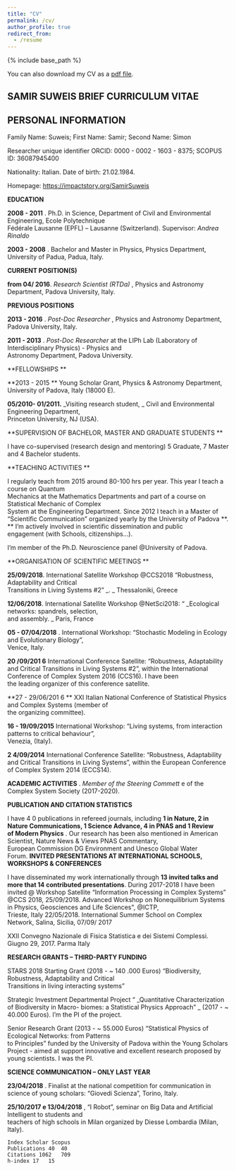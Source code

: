 ```yaml
---
title: "CV"
permalink: /cv/
author_profile: true
redirect_from:
  - /resume
---
```


{% include base_path %}

You can also download my CV as a [pdf file](/files/Suweis_Updated_Very-Short_CV.pdf).

## SAMIR	SUWEIS BRIEF CURRICULUM	VITAE

## PERSONAL	INFORMATION

Family	Name:	Suweis;	First	Name:	Samir;	Second	Name:	Simon

Researcher	unique	identifier ORCID: 	0000 - 0002 - 1603 - 8375;	SCOPUS	ID:	 36087945400	

Nationality:	Italian.	Date	of	birth:	21.02.1984.	

Homepage:	https://impactstory.org/SamirSuweis

**EDUCATION**

**2008 - 2011** .	 Ph.D.	 in	 Science,	 Department	 of	 Civil	 and	 Environmental	 Engineering,	 Ecole	 Polytechnique	
Fédérale	Lausanne	(EPFL)	– Lausanne	(Switzerland).	Supervisor:	 _Andrea	Rinaldo_

**2003 - 2008** .	Bachelor	and	Master	in	Physics,	Physics	Department,	University	of	Padua,	Padua,	Italy.

**CURRENT	POSITION(S)**

**from	04/ 2016**. _Research	Scientist	(RTDa)_ ,	Physics	and	Astronomy	Department,	Padova	University,	Italy.	

**PREVIOUS	POSITIONS**

**2013 - 2016** .	 _Post-Doc	Researcher_ ,	Physics	and	Astronomy	Department,	Padova	University,	Italy.	

**2011 - 2013** .	 _Post-Doc	 Researcher_ at	 the	 LIPh	 Lab	 (Laboratory	 of	 Interdisciplinary	 Physics)	- Physics	 and	
Astronomy	Department,	Padova	University.

**FELLOWSHIPS	**

**2013 - 2015	** Young		Scholar Grant,	Physics	&	Astronomy	Department,	University	of	Padova,	Italy (18000 E).

**05/2010- 01/2011.** _Visiting	 research	 student,	_ Civil	 and	 Environmental	 Engineering	 Department,	
Princeton			University,	NJ	(USA).

**SUPERVISION	OF	BACHELOR,	MASTER	AND	GRADUATE	STUDENTS	**

I	have	co-supervised (research	design	and	mentoring) 5	Graduate,	7	Master	and	4	Bachelor	students.

**TEACHING	ACTIVITIES	**

I	 regularly	 teach	 from	 2015	 around	 80-100	 hrs	 per	 year.	 This	 year	 I	 teach	 a	 course	 on	 Quantum	
Mechanics	 at	 the	 Mathematics	 Departments	 and	 part	 of	 a	 course	 on	 Statistical	 Mechanic	 of	 Complex	
System	 at	 the	 Engineering	 Department.	 Since	 2012	 I	 teach	 in	 a	 Master	 of	“Scientific	 Communication”	
organized	yearly	by	the	University	of	Padova **.	** I’m	actively	involved	in	scientific	dissemination	and	public	
engagement	(with	Schools,	citizenships...).	

I’m	member	of	the	Ph.D.	Neuroscience	panel	@University	of	Padova.

**ORGANISATION	OF	SCIENTIFIC	MEETINGS	**

**25/09/2018**. International	 Satellite	 Workshop	 @CCS2018 “Robustness,	 Adaptability	 and	 Critical	
Transitions	in	Living	Systems #2” _.	_ Thessaloniki, Greece

**12/06/2018**. International	Satellite	Workshop @NetSci2018:	“ _Ecological	networks:	spandrels,	selection,	
and	assembly.	_ Paris,	France

**05 - 07/04/2018** .	 International	 Workshop:	 “Stochastic	 Modeling	 in	 Ecology	 and	 Evolutionary	 Biology”,	
Venice,	Italy.	

**20 /09/201 6** International	 Conference	 Satellite:	 “Robustness,	 Adaptability	 and	 Critical	 Transitions	 in	
Living	Systems #2”,	within	the	International	Conference	of	Complex	System	2016	(CCS16).	I	have	been	
the	leading	organizer	of	this	conference	satellite.

**27 - 29/06/201 6	** XXI	Italian	National	Conference	of	Statistical	Physics	and	Complex	Systems	(member	of	
the	organizing	committee).

**16 - 19/09/2015** International	Workshop: “Living	systems,	from	interaction	patterns	to	critical	behaviour”,		
Venezia,	(Italy).	


**2 4/09/2014** International	 Conference	 Satellite:	 “Robustness,	 Adaptability	 and	 Critical	 Transitions	 in	
Living	Systems”,	within	the	European	Conference	of	Complex	System	2014	(ECCS14).	

**ACADEMIC	ACTIVITIES** .	 _Member	of	the	Steering	Commett_ e	of	the	Complex	System	Society	(2017-2020).

**PUBLICATION	AND	CITATION	STATISTICS**

I	have	4 0	 publications	in	refereed	journals,	including	 **1	in	Nature,	 2	 in	
Nature	Communications,	1	Science	Advance, 4	in	PNAS and 1	Review	
of	 Modern	 Physics** .	 Our	 research	 has	 been also	 mentioned	 in	
American	 Scientist,	 Nature	 News	 &	 Views	 PNAS	 Commentary,	
European	 Commission	 DG	 Environment	 and	 Unesco	 Global	 Water	
Forum.
**INVITED	PRESENTATIONS	AT	INTERNATIONAL	SCHOOLS,	WORKSHOPS	&	CONFERENCES**

I	 have	 disseminated	 my	 work	 internationally	 through	 **13	 invited	talks	and	more	that	14	contributed	
presentations**. During	2017-2018	I	have	been	invited	@
Workshop	Satellite	“Information	Processing	in	Complex	Systems” @CCS 2018,	25/09/2018.
Advanced	 Workshop	 on	 Nonequilibrium	 Systems	 in	 Physics,	 Geosciences	 and	 Life	 Sciences",	@ICTP,	
Trieste,	Italy		22/05/2018.
International	Summer	School	on	Complex	Network, Salina,	Sicilia,	07/09/ 2017	

XXII	Convegno	Nazionale	di	Fisica	Statistica	e	dei Sistemi	Complessi.	Giugno 29,	2017.	Parma	Italy

**RESEARCH	GRANTS	– THIRD-PARTY	FUNDING**

STARS	2018	Starting	Grant	(2018 - ~	 140 .000	Euros) “Biodiversity,	Robustness,	Adaptability	and	Critical	
Transitions in	living	interacting	systems”

Strategic	 Investment	 Departmental	 Project	 “ _Quantitative	 Characterization	 of	 Biodiversity	 in	 Macro-
biomes:	a	Statistical	Physics	Approach”	_ (2017	- ~	40.000	Euros).	I’m	the	PI	of	the	project.

Senior	Research	Grant	(2013	- ~	55.000	Euros)	“Statistical	Physics	of	Ecological	Networks:	from	Patterns	
to	Principles”	funded	by	the	University	of	Padova	within	the	Young	Scholars	Project	- aimed	at	support	
innovative	and	excellent	research	proposed	by young	scientists.	I	was	the	PI.

**SCIENCE	COMMUNICATION	– ONLY	LAST	YEAR**

**23/04/2018** .	 Finalist	 at	the	 national	 competition	 for	 communication	 in	 science	 of	 young	 scholars:
“Giovedi	Scienza”,	Torino,	Italy.	

**25/10/2017	 e	 13/04/2018** ,	“I Robot”,	seminar	 on Big	 Data	 and	Artificial	 Intelligent	 to	 students	 and	
teachers	of	high	schools	in	Milan organized	by Diesse	Lombardia (Milan,	Italy).

```
Index Scholar Scopus
Publications 40	 40	
Citations 1062	 709	
h-index 17	 15	
```

